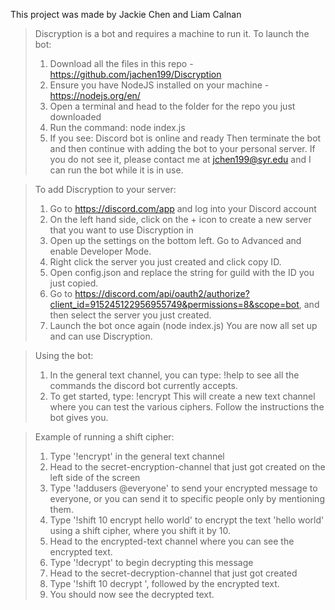 This project was made by Jackie Chen and Liam Calnan

>Discryption is a bot and requires a machine to run it. To launch the bot:
>    1. Download all the files in this repo - https://github.com/jachen199/Discryption
>    2. Ensure you have NodeJS installed on your machine - https://nodejs.org/en/
>    3. Open a terminal and head to the folder for the repo you just downloaded
>    4. Run the command:
>        node index.js
>    5. If you see:
>        Discord bot is online and ready
>    Then terminate the bot and then continue with adding the bot to your personal server.
>    If you do not see it, please contact me at jchen199@syr.edu and I can run the bot while it is in use. 

>To add Discryption to your server: 
>    1. Go to https://discord.com/app and log into your Discord account
>    2. On the left hand side, click on the + icon to create a new server that you want to use Discryption in
>    3. Open up the settings on the bottom left. Go to Advanced and enable Developer Mode.
>    4. Right click the server you just created and click copy ID.
>    5. Open config.json and replace the string for guild with the ID you just copied. 
>    6. Go to https://discord.com/api/oauth2/authorize?client_id=915245122956955749&permissions=8&scope=bot, and then select the server you just created.
>    7. Launch the bot once again (node index.js)
>    You are now all set up and can use Discryption.

>Using the bot:
>    1. In the general text channel, you can type:
>        !help
>    to see all the commands the discord bot currently accepts.
>    2. To get started, type:
>        !encrypt 
>    This will create a new text channel where you can test the various ciphers. Follow the instructions the bot gives you. 

>Example of running a shift cipher:
>    1. Type '!encrypt' in the general text channel
>    2. Head to the secret-encryption-channel that just got created on the left side of the screen
>    3. Type '!addusers @everyone' to send your encrypted message to everyone, or you can send it to specific people only by mentioning them.
>    4. Type '!shift 10 encrypt hello world' to encrypt the text 'hello world' using a shift cipher, where you shift it by 10. 
>    5. Head to the encrypted-text channel where you can see the encrypted text.
>    6. Type '!decrypt' to begin decrypting this message
>    7. Head to the secret-decryption-channel that just got created
>    8. Type '!shift 10 decrypt ', followed by the encrypted text. 
>    9. You should now see the decrypted text. 
